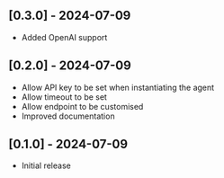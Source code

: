 ## [0.3.0] - 2024-07-09

- Added OpenAI support

## [0.2.0] - 2024-07-09

- Allow API key to be set when instantiating the agent
- Allow timeout to be set
- Allow endpoint to be customised
- Improved documentation

## [0.1.0] - 2024-07-09

- Initial release
